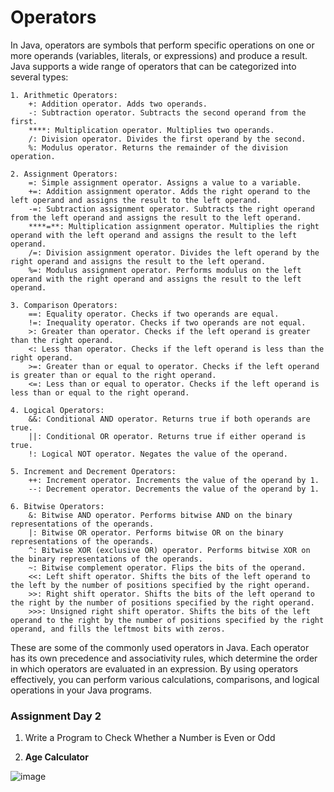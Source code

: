 # Operators
In Java, operators are symbols that perform specific operations on one or more operands (variables, literals, or expressions) and produce a result. Java supports a wide range of operators that can be categorized into several types:

    1. Arithmetic Operators:
        +: Addition operator. Adds two operands.
        -: Subtraction operator. Subtracts the second operand from the first.
        ****: Multiplication operator. Multiplies two operands.
        /: Division operator. Divides the first operand by the second.
        %: Modulus operator. Returns the remainder of the division operation.

    2. Assignment Operators:
        =: Simple assignment operator. Assigns a value to a variable.
        +=: Addition assignment operator. Adds the right operand to the left operand and assigns the result to the left operand.
        -=: Subtraction assignment operator. Subtracts the right operand from the left operand and assigns the result to the left operand.
        ****=**: Multiplication assignment operator. Multiplies the right operand with the left operand and assigns the result to the left operand.
        /=: Division assignment operator. Divides the left operand by the right operand and assigns the result to the left operand.
        %=: Modulus assignment operator. Performs modulus on the left operand with the right operand and assigns the result to the left operand.

    3. Comparison Operators:
        ==: Equality operator. Checks if two operands are equal.
        !=: Inequality operator. Checks if two operands are not equal.
        >: Greater than operator. Checks if the left operand is greater than the right operand.
        <: Less than operator. Checks if the left operand is less than the right operand.
        >=: Greater than or equal to operator. Checks if the left operand is greater than or equal to the right operand.
        <=: Less than or equal to operator. Checks if the left operand is less than or equal to the right operand.

    4. Logical Operators:
        &&: Conditional AND operator. Returns true if both operands are true.
        ||: Conditional OR operator. Returns true if either operand is true.
        !: Logical NOT operator. Negates the value of the operand.

    5. Increment and Decrement Operators:
        ++: Increment operator. Increments the value of the operand by 1.
        --: Decrement operator. Decrements the value of the operand by 1.

    6. Bitwise Operators:
        &: Bitwise AND operator. Performs bitwise AND on the binary representations of the operands.
        |: Bitwise OR operator. Performs bitwise OR on the binary representations of the operands.
        ^: Bitwise XOR (exclusive OR) operator. Performs bitwise XOR on the binary representations of the operands.
        ~: Bitwise complement operator. Flips the bits of the operand.
        <<: Left shift operator. Shifts the bits of the left operand to the left by the number of positions specified by the right operand.
        >>: Right shift operator. Shifts the bits of the left operand to the right by the number of positions specified by the right operand.
        >>>: Unsigned right shift operator. Shifts the bits of the left operand to the right by the number of positions specified by the right operand, and fills the leftmost bits with zeros.

These are some of the commonly used operators in Java. Each operator has its own precedence and associativity rules, which determine the order in which operators are evaluated in an expression. By using operators effectively, you can perform various calculations, comparisons, and logical operations in your Java programs.









### Assignment Day 2
1. Write a  Program to Check Whether a Number is Even or Odd


2.  **Age Calculator**

![image](https://github.com/Pankaj-Str/Learn-JAVA-SE/assets/36913690/61f32a7e-4fac-48c6-a3fb-ab9e414f92cf)
